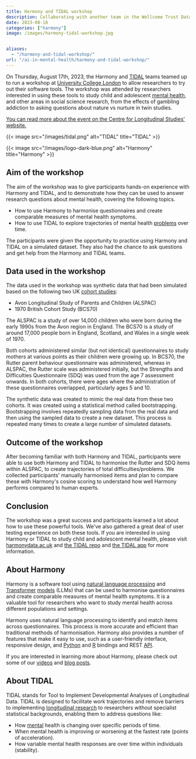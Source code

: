 ```yaml
---
title: Harmony and TIDAL workshop
description: Collaborating with another team in the Wellcome Trust Data Prize
date: 2023-08-18
categories: ["harmony"]
image: /images/harmony-tidal-workshop.jpg


aliases:
  - "/harmony-and-tidal-workshop/"
url: "/ai-in-mental-health/harmony-and-tidal-workshop/"
---
```



On Thursday, August 17th, 2023, the Harmony and [TIDAL](https://github.com/AmeliaES/TIDAL) teams teamed up to run a workshop at [University College London](https://www.ucl.ac.uk/) to allow researchers to try out their software tools. The workshop was attended by researchers interested in using these tools to study child and adolescent [mental health](/ai-in-mental-health/), and other areas in social science research, from the effects of gambling addiction to asking questions about nature vs nurture in twin studies.

[You can read more about the event on the Centre for Longitudinal Studies' website.](https://cls.ucl.ac.uk/events/mental-health-data-tools-workshop/)

{{< image src="/images/tidal.png" alt="TIDAL" title="TIDAL" >}}

{{< image src="/images/logo-dark-blue.png" alt="Harmony" title="Harmony" >}}

## Aim of the workshop

The aim of the workshop was to give participants hands-on experience with Harmony and TIDAL, and to demonstrate how they can be used to answer research questions about mental health, covering the following topics.

* How to use Harmony to harmonise questionnaires and create comparable measures of mental health symptoms.
* How to use TIDAL to explore trajectories of mental health [problems](/discover-data/emotional-problems-datasets-and-studies) over time.

The participants were given the opportunity to practice using Harmony and TIDAL on a simulated dataset. They also had the chance to ask questions and get help from the Harmony and TIDAL teams.

## Data used in the workshop

The data used in the workshop was synthetic data that had been simulated based on the following two UK [cohort studies](/item-harmonisation/harmony-a-free-ai-tool-for-cross-cohort-research/):

* Avon Longitudinal Study of Parents and Children (ALSPAC)
* 1970 British Cohort Study (BCS70)

The ALSPAC is a study of over 14,000 children who were born during the early 1990s from the Avon region in England. The BCS70 is a study of around 17,000 people born in England, Scotland, and Wales in a single week of 1970.

Both cohorts administered similar (but not identical) questionnaires to study mothers at various points as their children were growing up. In BCS70, the Rutter parent behaviour questionnaire was administered, whereas in ALSPAC, the Rutter scale was administered initially, but the Strengths and Difficulties Questionnaire (SDQ) was used from the age 7 assessment onwards. In both cohorts, there were ages where the administration of these questionnaires overlapped, particularly ages 5 and 10.

The synthetic data was created to mimic the real data from these two cohorts. It was created using a statistical method called bootstrapping. Bootstrapping involves repeatedly sampling data from the real data and then using the sampled data to create a new dataset. This process is repeated many times to create a large number of simulated datasets.

## Outcome of the workshop

After becoming familiar with both Harmony and TIDAL, participants were able to use both Harmony and TIDAL to harmonise the Rutter and SDQ items within ALSPAC, to create trajectories of total difficulties/problems. We collected participants' manually harmonised items and plan to compare these with Harmony's cosine scoring to understand how well Harmony performs compared to human experts.

## Conclusion

The workshop was a great success and participants learned a lot about how to use these powerful tools. We've also gathered a great deal of user testing experience on both these tools. If you are interested in using Harmony or TIDAL to study child and adolescent mental health, please visit [harmonydata.ac.uk](https://harmonydata.ac.uk) and [the TIDAL repo](https://github.com/AmeliaES/TIDAL) and [the TIDAL app](https://tidal.shinyapps.io/tidalapp/) for more information.

## About Harmony

Harmony is a software tool using [natural language processing](https://naturallanguageprocessing.com/) and [Transformer](https://harmonydata.ac.uk/how-does-harmony-work) [models](https://harmonydata.ac.uk/semantic-text-matching-with-deep-learning-transformer-models) (LLMs) that can be used to harmonise questionnaires and create comparable measures of mental health symptoms. It is a valuable tool for researchers who want to study mental health across different populations and settings.

Harmony uses natural language processing to identify and match items across questionnaires. This process is more accurate and efficient than traditional methods of harmonisation. Harmony also provides a number of features that make it easy to use, such as a user-friendly interface, responsive design, and [Python](https://www.python.org/) and [R](https://www.r-project.org/) bindings and REST [API](https://harmonydata.ac.uk/releasing-harmony-api).

If you are interested in learning more about Harmony, please check out some of our [videos](/videos) and [blog posts](/blog).

## About TIDAL

TIDAL stands for Tool to Implement Developmental Analyses of Longitudinal Data. TIDAL is designed to facilitate work trajectories and remove barriers to implementing [longitudinal research](/item-harmonisation/harmony-a-free-ai-tool-for-longitudinal-study/) to researchers without specialist statistical backgrounds, enabling them to address questions like:

* How [mental](/discover-data/mental-illness-datasets-and-studies) health is changing over specific periods of time.
* When mental health is improving or worsening at the fastest rate (points of acceleration).
* How variable mental health responses are over time within individuals (stability).
